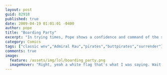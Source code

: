 ```yaml
---
layout: post
guid: 82918
published: true
date: 2009-04-19 01:01:01 -0400
author: pope
title: "Boarding Party"
excerpt: "In trying times, Pope shows a confidence and command of the situation by offering suggestions to save everyones\' asses."
category: Comics
tags: ["classic wnv","Admiral Rau","pirates","buttpirates","surrender"]
comments: true 
image:
  feature: /assets/img/lol/boarding_party.png
  imageHover: "Right, yeah a white flag that's what I was saying. Wait where are you putting th-OH GODDAMMIT POPE."
---
```


